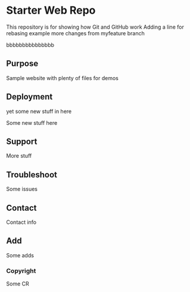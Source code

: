 # Starter Web Repo

This repository is for showing how Git and GitHub work
Adding a line for rebasing example
more changes from myfeature branch

bbbbbbbbbbbbbbb

## Purpose

Sample website with plenty of files for demos

## Deployment

yet some new stuff in here

Some new stuff here

## Support

More stuff

## Troubleshoot

Some issues

## Contact

Contact info

## Add

Some adds

### Copyright

Some CR